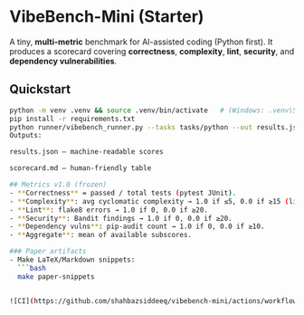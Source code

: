 # VibeBench-Mini (Starter)

A tiny, **multi-metric** benchmark for AI-assisted coding (Python first).
It produces a scorecard covering **correctness**, **complexity**, **lint**, **security**, and **dependency vulnerabilities**.

## Quickstart
```bash
python -m venv .venv && source .venv/bin/activate   # (Windows: .venv\Scripts\activate)
pip install -r requirements.txt
python runner/vibebench_runner.py --tasks tasks/python --out results.json
Outputs:

results.json — machine-readable scores

scorecard.md — human-friendly table

## Metrics v1.0 (frozen)
- **Correctness** = passed / total tests (pytest JUnit).
- **Complexity**: avg cyclomatic complexity → 1.0 if ≤5, 0.0 if ≥15 (linear in between).
- **Lint**: flake8 errors → 1.0 if 0, 0.0 if ≥20.
- **Security**: Bandit findings → 1.0 if 0, 0.0 if ≥20.
- **Dependency vulns**: pip-audit count → 1.0 if 0, 0.0 if ≥10.
- **Aggregate**: mean of available subscores.

### Paper artifacts
- Make LaTeX/Markdown snippets:
  ```bash
  make paper-snippets


![CI](https://github.com/shahbazsiddeeq/vibebench-mini/actions/workflows/benchmark.yml/badge.svg)
